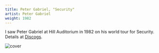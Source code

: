 ```yaml
---
title: Peter Gabriel, "Security"
artist: Peter Gabriel
weight: 1982
---
```

I saw Peter Gabriel at Hill Auditorium in 1982 on his
world tour for Security. Details at
[Discogs](https://www.discogs.com/Peter-Gabriel-Security/release/531732).

![cover][cover]

[cover]:https://img.discogs.com/uzUodtjdDhS1nnWzzZ3bED7ZZkw=/fit-in/600x596/filters:strip_icc():format(jpeg):mode_rgb():quality(90)/discogs-images/R-531732-1356328245-5054.jpeg.jpg
